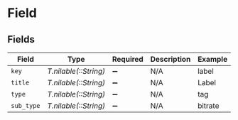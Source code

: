 # Field


## Fields

| Field                 | Type                  | Required              | Description           | Example               |
| --------------------- | --------------------- | --------------------- | --------------------- | --------------------- |
| `key`                 | *T.nilable(::String)* | :heavy_minus_sign:    | N/A                   | label                 |
| `title`               | *T.nilable(::String)* | :heavy_minus_sign:    | N/A                   | Label                 |
| `type`                | *T.nilable(::String)* | :heavy_minus_sign:    | N/A                   | tag                   |
| `sub_type`            | *T.nilable(::String)* | :heavy_minus_sign:    | N/A                   | bitrate               |